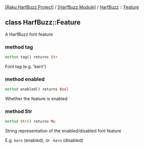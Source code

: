 [[Raku HarfBuzz Project]](https://harfbuzz-raku.github.io)
 / [[HarfBuzz Module]](https://harfbuzz-raku.github.io/HarfBuzz-raku)
 / [HarfBuzz](https://harfbuzz-raku.github.io/HarfBuzz-raku/HarfBuzz)
 :: [Feature](https://harfbuzz-raku.github.io/HarfBuzz-raku/HarfBuzz/Feature)

class HarfBuzz::Feature
-----------------------

A HarfBuzz font feature

### method tag

```raku
method tag() returns Str
```

Font tag (e.g. 'kern')

### method enabled

```raku
method enabled() returns Bool
```

Whether the feature is enabled

### method Str

```raku
method Str() returns Mu
```

String representation of the enabled/disabled font feature

E.g. `kern` (enabled), or `-kern` (disabled)


